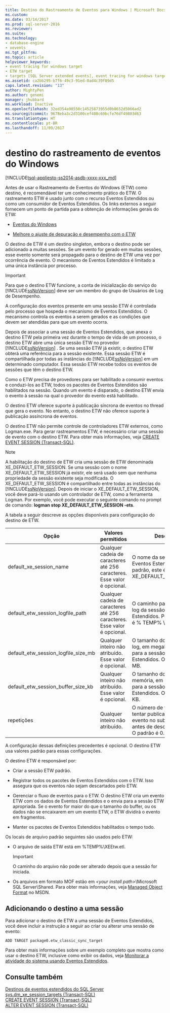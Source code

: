 ```yaml
---
title: Destino do Rastreamento de Eventos para Windows | Microsoft Docs
ms.custom: 
ms.date: 03/14/2017
ms.prod: sql-server-2016
ms.reviewer: 
ms.suite: 
ms.technology:
- database-engine
- xevents
ms.tgt_pltfrm: 
ms.topic: article
helpviewer_keywords:
- event tracing for windows target
- ETW target
- targets [SQL Server extended events], event tracing for windows target
ms.assetid: ca2bb295-b7f6-49c3-91ed-0ad4c39f89d5
caps.latest.revision: "13"
author: MightyPen
ms.author: genemi
manager: jhubbard
ms.workload: Inactive
ms.openlocfilehash: 32ed354a90550c14525873955d0b8652d5066ad2
ms.sourcegitcommit: 9678eba3c2d3100cef408c69bcfe76df49803d63
ms.translationtype: HT
ms.contentlocale: pt-BR
ms.lasthandoff: 11/09/2017
---
```

# <a name="event-tracing-for-windows-target"></a>destino do rastreamento de eventos do Windows
[!INCLUDE[tsql-appliesto-ss2014-asdb-xxxx-xxx_md](../../includes/tsql-appliesto-ss2014-asdb-xxxx-xxx-md.md)]

  Antes de usar o Rastreamento de Eventos do Windows (ETW) como destino, é recomendável ter um conhecimento prático do ETW. O rastreamento ETW é usado junto com o recurso Eventos Estendidos ou como um consumidor de Eventos Estendidos. Os links externos a seguir fornecem um ponto de partida para a obtenção de informações gerais do ETW:  
  
-   [Eventos do Windows](http://go.microsoft.com/fwlink/?LinkId=92380)  
  
-   [Melhore o ajuste de depuração e desempenho com o ETW](http://go.microsoft.com/fwlink/?LinkId=92381)  
  
 O destino de ETW é um destino singleton, embora o destino pode ser adicionado a muitas sessões. Se um evento for gerado em muitas sessões, esse evento somente será propagado para o destino de ETW uma vez por ocorrência de evento. O mecanismo de Eventos Estendidos é limitado a uma única instância por processo.  
  
> [!IMPORTANT]  
>  Para que o destino ETW funcione, a conta de inicialização do serviço do [!INCLUDE[ssNoVersion](../../includes/ssnoversion-md.md)] deve ser um membro do grupo de Usuários de Log de Desempenho.  
  
 A configuração dos eventos presente em uma sessão ETW é controlada pelo processo que hospeda o mecanismo de Eventos Estendidos. O mecanismo controla os eventos a serem gerados e as condições que devem ser atendidas para que um evento ocorra.  
  
 Depois de associar a uma sessão de Eventos Estendidos, que anexa o destino ETW pela primeira vez durante o tempo de vida de um processo, o destino ETW abre uma única sessão ETW no provedor [!INCLUDE[ssNoVersion](../../includes/ssnoversion-md.md)] . Se uma sessão ETW já existir, o destino ETW obterá uma referência para a sessão existente. Essa sessão ETW é compartilhada por todas as instâncias do [!INCLUDE[ssNoVersion](../../includes/ssnoversion-md.md)] em um determinado computador. Essa sessão ETW recebe todos os eventos de sessões que têm o destino ETW.  
  
 Como o ETW precisa de provedores para ser habilitado a consumir eventos e conduzi-los ao ETW, todos os pacotes de Eventos Estendidos são habilitados na sessão. Quando um evento é disparado, o destino ETW envia o evento à sessão na qual o provedor do evento está habilitado.  
  
 O destino ETW oferece suporte à publicação síncrona de eventos no thread que gera o evento. No entanto, o destino ETW não oferece suporte à publicação assíncrona de eventos.  
  
 O destino ETW não permite controle de controladores ETW externos, como Logman.exe. Para gerar rastreamentos ETW, é necessário criar uma sessão de evento com o destino ETW. Para obter mais informações, veja [CREATE EVENT SESSION &#40;Transact-SQL&#41;](../../t-sql/statements/create-event-session-transact-sql.md).  
  
> [!NOTE]  
>  A habilitação do destino de ETW cria uma sessão de ETW denominada XE_DEFAULT_ETW_SESSION. Se uma sessão com o nome XE_DEFAULT_ETW_SESSION já existir, ele será usado sem que nenhuma propriedade da sessão existente seja modificada. O XE_DEFAULT_ETW_SESSION é compartilhado entre todas as instâncias do [!INCLUDE[ssNoVersion](../../includes/ssnoversion-md.md)]. Depois de iniciar o XE_DEFAULT_ETW_SESSION, você deve pará-lo usando um controlador de ETW, como a ferramenta Logman. Por exemplo, você pode executar o seguinte comando no prompt de comando: **logman stop XE_DEFAULT_ETW_SESSION -ets**.  
  
 A tabela a seguir descreve as opções disponíveis para configuração do destino de ETW.  
  
|Opção|Valores permitidos|Descrição|  
|------------|--------------------|-----------------|  
|default_xe_session_name|Qualquer cadeia de caracteres até 256 caracteres. Esse valor é opcional.|O nome da sessão de Eventos Estendidos. Por padrão, este é XE_DEFAULT_ETW_SESSION.|  
|default_etw_session_logfile_path|Qualquer cadeia de caracteres até 256 caracteres. Esse valor é opcional.|O caminho para o arquivo de log da sessão de Eventos Estendidos. Por padrão, esse é % TEMP% \ XEEtw.etl.|  
|default_etw_session_logfile_size_mb|Qualquer inteiro não atribuído. Esse valor é opcional.|O tamanho do arquivo de log, em megabytes (MB), para a sessão de Eventos Estendidos. O padrão é 20 MB.|  
|default_etw_session_buffer_size_kb|Qualquer inteiro não atribuído. Esse valor é opcional.|O tamanho do buffer na memória, em kilobytes (KB), para a sessão de Eventos Estendidos. O padrão é 128 KB.|  
|repetições|Qualquer inteiro não atribuído.|O número de vezes para tentar publicar novamente o evento no subsistema ETW antes de descartar o evento. O padrão é 0.|  
  
 A configuração dessas definições precedentes é opcional. O destino ETW usa valores padrão para essas configurações.  
  
 O destino ETW é responsável por:  
  
-   Criar a sessão ETW padrão.  
  
-   Registrar todos os pacotes de Eventos Estendidos com o ETW. Isso assegura que os eventos não sejam descartados pelo ETW.  
  
-   Gerenciar o fluxo de eventos para o ETW. O destino ETW cria um evento ETW com os dados de Eventos Estendidos e o envia para a sessão ETW apropriada. Se o evento for maior do que o tamanho do buffer, ou os dados não se encaixarem em um evento ETW, o ETW dividirá o evento em fragmentos.  
  
-   Manter os pacotes de Eventos Estendidos habilitados o tempo todo.  
  
 Os locais de arquivo padrão seguintes são usados pelo ETW:  
  
-   O arquivo de saída ETW está em %TEMP%\XEEtw.etl.  
  
    > [!IMPORTANT]  
    >  O caminho do arquivo não pode ser alterado depois que a sessão for iniciada.  
  
-   Os arquivos em formato MOF estão em *\<your install path>*\Microsoft SQL Server\Shared. Para obter mais informações, veja [Managed Object Format](http://go.microsoft.com/fwlink/?LinkId=92851) no MSDN.  
  
## <a name="adding-the-target-to-a-session"></a>Adicionando o destino a uma sessão  
 Para adicionar o destino de ETW a uma sessão de Eventos Estendidos, você deve incluir a instrução a seguir ao criar ou alterar uma sessão de evento:  
  
```  
ADD TARGET package0.etw_classic_sync_target  
```  
  
 Para obter mais informações sobre um exemplo completo que mostra como usar o destino ETW, inclusive como exibir os dados, veja [Monitorar a atividade do sistema usando Eventos Estendidos](../../relational-databases/extended-events/monitor-system-activity-using-extended-events.md).  
  
## <a name="see-also"></a>Consulte também  
 [Destinos de eventos estendidos do SQL Server](http://msdn.microsoft.com/library/e281684c-40d1-4cf9-a0d4-7ea1ecffa384)   
 [sys.dm_xe_session_targets &#40;Transact-SQL&#41;](../../relational-databases/system-dynamic-management-views/sys-dm-xe-session-targets-transact-sql.md)   
 [CREATE EVENT SESSION &#40;Transact-SQL&#41;](../../t-sql/statements/create-event-session-transact-sql.md)   
 [ALTER EVENT SESSION &#40;Transact-SQL&#41;](../../t-sql/statements/alter-event-session-transact-sql.md)  
  
  
